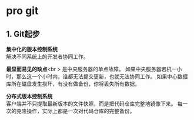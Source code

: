 # pro git

## 1. Git起步

**集中化的版本控制系统**<br>
解决不同系统上的开发者协同工作。

**最显而易见的缺点**<br \>
是中央服务器的单点故障。
如果中央服务器宕机一小时，那么这一个小时内，谁都无法提交更新，也就无法协同工作。
如果中心数据库所在磁盘发生损坏，有没有做备份，你将丢失所有数据。

**分布式版本控制系统**   
客户端并不只提取最新版本的文件快照，而是把代码仓库完整地镜像下来。
每一次的克隆操作，实际上都是一次对代码仓库的完整备份。
